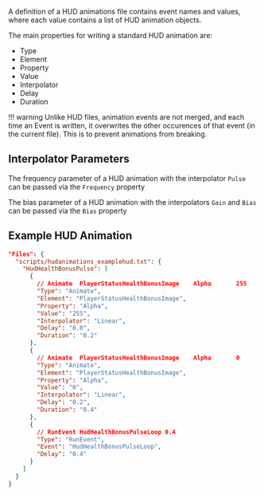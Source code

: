 A definition of a HUD animations file contains event names and values, where each value contains a list of HUD animation objects.

The main properties for writing a standard HUD animation are:

 - Type
 - Element
 - Property
 - Value
 - Interpolator
 - Delay
 - Duration

!!! warning
    Unlike HUD files, animation events are not merged, and each time an Event is written, it overwrites the other occurences of that event (in the current file). This is to prevent animations from breaking.

## Interpolator Parameters

The frequency parameter of a HUD animation with the interpolator `Pulse` can be passed via the `Frequency` property

The bias parameter of a HUD animation with the interpolators `Gain` and `Bias` can be passed via the `Bias` property


## Example HUD Animation

```json
"Files": {
  "scripts/hudanimations_examplehud.txt": {
    "HudHealthBonusPulse": [
      {
        // Animate	PlayerStatusHealthBonusImage 	Alpha		255		Linear 0.0 0.2
        "Type": "Animate",
        "Element": "PlayerStatusHealthBonusImage",
        "Property": "Alpha",
        "Value": "255",
        "Interpolator": "Linear",
        "Delay": "0.0",
        "Duration": "0.2"
      },
      {
        // Animate	PlayerStatusHealthBonusImage 	Alpha		0			Linear 0.2 0.4
        "Type": "Animate",
        "Element": "PlayerStatusHealthBonusImage",
        "Property": "Alpha",
        "Value": "0",
        "Interpolator": "Linear",
        "Delay": "0.2",
        "Duration": "0.4"
      },
      {
        // RunEvent HudHealthBonusPulseLoop	0.4
        "Type": "RunEvent",
        "Event": "HudHealthBonusPulseLoop",
        "Delay": "0.4"
      }
    ]
  }
}
```